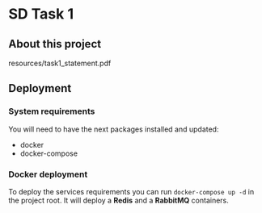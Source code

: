 # SD Task 1
## About this project
resources/task1_statement.pdf

## Deployment
### System requirements
You will need to have the next packages installed and updated:
- docker
- docker-compose

### Docker deployment
To deploy the services requirements you can run `docker-compose up -d` in the project root.
It will deploy a **Redis** and a **RabbitMQ** containers.
